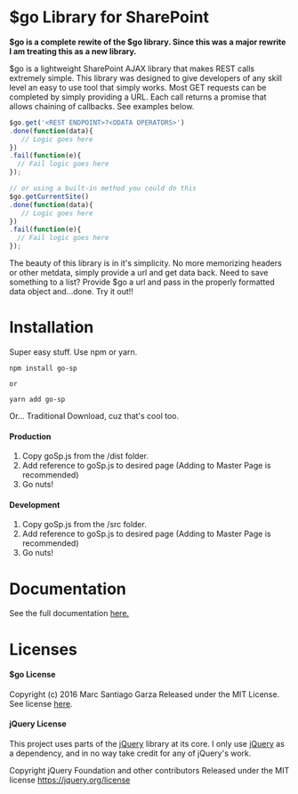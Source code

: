 # $go Library for SharePoint

**$go is a complete rewite of the $go library. Since this was a major rewrite I am treating this as a new library.**

$go is a lightweight SharePoint AJAX library that makes REST calls extremely simple. This library was designed to give developers of any skill level an easy to use tool that simply works.  Most GET requests can be completed by simply providing a URL. Each call returns a promise that allows chaining of callbacks. See examples below.

```javascript
$go.get('<REST ENDPOINT>?<ODATA OPERATORS>')
.done(function(data){
   // Logic goes here
})
.fail(function(e){
  // Fail logic goes here
});

// or using a built-in method you could do this
$go.getCurrentSite()
.done(function(data){
   // Logic goes here
})
.fail(function(e){
  // Fail logic goes here
});

```

The beauty of this library is in it's simplicity. No more memorizing headers or other metdata, simply provide a url and get data back. Need to save something to a list? Provide $go a url and pass in the properly formatted data object and...done. Try it out!!


# Installation
Super easy stuff. Use npm or yarn.

```
npm install go-sp

or

yarn add go-sp
```

Or... Traditional Download, cuz that's cool too.

#### Production
1. Copy goSp.js from the /dist folder. 
2. Add reference to goSp.js to desired page (Adding to Master Page is recommended)
3. Go nuts!

#### Development
1. Copy goSp.js from the /src folder. 
2. Add reference to goSp.js to desired page (Adding to Master Page is recommended)
3. Go nuts! 


# Documentation
See the full documentation [here.](https://github.com/garzasays/GO-SharePoint/blob/master/docs/Getting_Started.md)


# Licenses

#### $go License

Copyright (c) 2016 Marc Santiago Garza
Released under the MIT License.
See license [here](license.md).


#### jQuery License

This project uses parts of the [jQuery](http://jquery.com/download/#about-the-code) library at its core. I only use [jQuery](http://jquery.com/download/#about-the-code) as a dependency, and in no way take credit for any of jQuery's work. 

Copyright jQuery Foundation and other contributors
Released under the MIT license
https://jquery.org/license
